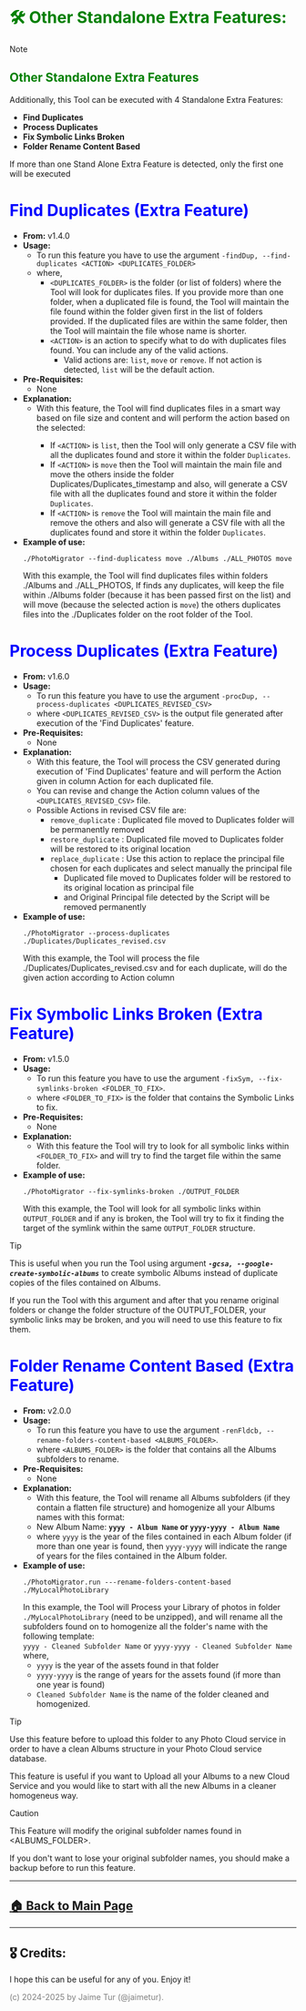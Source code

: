 # <span style="color:green">🛠️ Other Standalone Extra Features:</span>

> [!NOTE]
> ## <span style="color:green">Other Standalone Extra Features</span>
>Additionally, this Tool can be executed with 4 Standalone Extra Features: 
> 
> - **Find Duplicates** 
> - **Process Duplicates** 
> - **Fix Symbolic Links Broken** 
> - **Folder Rename Content Based** 
>
> If more than one Stand Alone Extra Feature is detected, only the first one will be executed


# <span style="color:blue"> Find Duplicates (Extra Feature)</span>
- **From:** v1.4.0
- **Usage:**
  - To run this feature you have to use the argument `-findDup, --find-duplicates <ACTION> <DUPLICATES_FOLDER>`
  - where, 
      - `<DUPLICATES_FOLDER>` is the folder (or list of folders) where the Tool will look for duplicates files. If you provide more than one folder, when a duplicated file is found, the Tool will maintain the file found within the folder given first in the list of folders provided. If the duplicated files are within the same folder, then the Tool will maintain the file whose name is shorter.
      - `<ACTION>` is an action to specify what to do with duplicates files found. You can include any of the valid actions. 
        - Valid actions are: `list`, `move` or `remove`. If not action is detected, `list` will be the default action.
- **Pre-Requisites:**
  - None
- **Explanation:**
  - With this feature, the Tool will find duplicates files in a smart way based on file size and content and will perform the action based on the <ACTION> selected:
    - If `<ACTION>` is `list`, then the Tool will only generate a CSV file with all the duplicates found and store it within the folder `Duplicates`. 
    - If `<ACTION>` is `move` then the Tool will maintain the main file and move the others inside the folder Duplicates/Duplicates_timestamp and also, will generate a CSV file with all the duplicates found and store it within the folder `Duplicates`. 
    - If `<ACTION>` is `remove` the Tool will maintain the main file and remove the others and also will generate a CSV file with all the duplicates found and store it within the folder `Duplicates`.
- **Example of use:**
  ```
  ./PhotoMigrator --find-duplicatess move ./Albums ./ALL_PHOTOS move
  ```
  With this example, the Tool will find duplicates files within folders ./Albums and ./ALL_PHOTOS,
  If finds any duplicates, will keep the file within ./Albums folder (because it has been passed first on the list)
  and will move (because the selected action is `move`) the others duplicates files into the ./Duplicates folder on the root folder of the Tool.


# <span style="color:blue"> Process Duplicates (Extra Feature)</span>
- **From:** v1.6.0
- **Usage:**
  - To run this feature you have to use the argument `-procDup, --process-duplicates <DUPLICATES_REVISED_CSV>`
  - where `<DUPLICATES_REVISED_CSV>` is the output file generated after execution of the 'Find Duplicates' feature.
- **Pre-Requisites:**
  - None
- **Explanation:**
  - With this feature, the Tool will process the CSV generated during execution of 'Find Duplicates' feature and will perform the Action given in column Action for each duplicated file.
  - You can revise and change the Action column values of the `<DUPLICATES_REVISED_CSV>` file.
  - Possible Actions in revised CSV file are:
      - `remove_duplicate`  : Duplicated file moved to Duplicates folder will be permanently removed
      - `restore_duplicate` : Duplicated file moved to Duplicates folder will be restored to its original location
      - `replace_duplicate` : Use this action to replace the principal file chosen for each duplicates and select manually the principal file
          - Duplicated file moved to Duplicates folder will be restored to its original location as principal file
          - and Original Principal file detected by the Script will be removed permanently
- **Example of use:**
  ```
  ./PhotoMigrator --process-duplicates ./Duplicates/Duplicates_revised.csv
  ```
  With this example, the Tool will process the file ./Duplicates/Duplicates_revised.csv
  and for each duplicate, will do the given action according to Action column


# <span style="color:blue"> Fix Symbolic Links Broken (Extra Feature)</span>
- **From:** v1.5.0
- **Usage:**
  - To run this feature you have to use the argument `-fixSym, --fix-symlinks-broken <FOLDER_TO_FIX>`.
  - where `<FOLDER_TO_FIX>` is the folder that contains the Symbolic Links to fix.
- **Pre-Requisites:**
  - None
- **Explanation:**
  - With this feature the Tool will try to look for all symbolic links within `<FOLDER_TO_FIX>` and will try to find the target file within the same folder.
- **Example of use:**
  ```
  ./PhotoMigrator --fix-symlinks-broken ./OUTPUT_FOLDER 
  ```
  With this example, the Tool will look for all symbolic links within `OUTPUT_FOLDER` and if any is broken,
  the Tool will try to fix it finding the target of the symlink within the same `OUTPUT_FOLDER` structure.

> [!TIP]  
> This is useful when you run the Tool using argument _**`-gcsa, --google-create-symbolic-albums`**_ to create symbolic Albums instead of duplicate copies of the files contained on Albums.  
> 
> If you run the Tool with this argument and after that you rename original folders or change the folder structure of the OUTPUT_FOLDER, your symbolic links may be broken, and you will need to use this feature to fix them.


# <span style="color:blue"> Folder Rename Content Based (Extra Feature)</span>
- **From:** v2.0.0
- **Usage:**
  - To run this feature you have to use the argument `-renFldcb, --rename-folders-content-based <ALBUMS_FOLDER>`.
  - where `<ALBUMS_FOLDER>` is the folder that contains all the Albums subfolders to rename.
- **Pre-Requisites:**
  - None
- **Explanation:**
  - With this feature, the Tool will rename all Albums subfolders (if they contain a flatten file structure) and homogenize all your Albums names with this format:  
  - New Album Name: **`yyyy - Album Name` or `yyyy-yyyy - Album Name`**  
  - where `yyyy` is the year of the files contained in each Album folder (if more than one year is found, then `yyyy-yyyy` will indicate the range of years for the files contained in the Album folder.
- **Example of use:**
  ```
  ./PhotoMigrator.run ---rename-folders-content-based ./MyLocalPhotoLibrary
  ```
  In this example, the Tool will Process your Library of photos in folder `./MyLocalPhotoLibrary` (need to be unzipped), and will rename all the subfolders found on to homogenize all the folder's name with the following template:  
  `yyyy - Cleaned Subfolder Name` or `yyyy-yyyy - Cleaned Subfolder Name`  
   where, 
  - `yyyy` is the year of the assets found in that folder
  - `yyyy-yyyy` is the range of years for the assets found (if more than one year is found)  
  - `Cleaned Subfolder Name` is the name of the folder cleaned and homogenized.  

> [!TIP]  
> Use this feature before to upload this folder to any Photo Cloud service in order to have a clean Albums structure in your Photo Cloud service database.  
> 
> This feature is useful if you want to Upload all your Albums to a new Cloud Service and you would like to start with all the new Albums in a cleaner homogeneus way.  

> [!CAUTION]  
> This Feature will modify the original subfolder names found in <ALBUMS_FOLDER>. 
> 
> If you don't want to lose your original subfolder names, you should make a backup before to run this feature.

---

## [🏠 Back to Main Page](https://github.com/jaimetur/PhotoMigrator/blob/main)


---
## 🎖️ Credits:
I hope this can be useful for any of you. Enjoy it!

<span style="color:grey">(c) 2024-2025 by Jaime Tur (@jaimetur).</span>  
